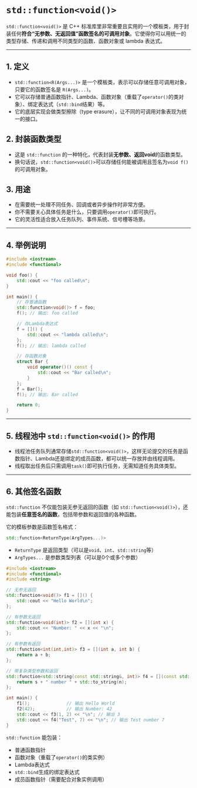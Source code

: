 
# `std::function<void()>`
`std::function<void()>` 是 C++ 标准库里非常重要且实用的一个模板类，用于封装任何**符合“无参数、无返回值”函数签名的可调用对象**。它使得你可以用统一的类型存储、传递和调用不同类型的函数、函数对象或 lambda 表达式。

---

## 1. 定义

* `std::function<R(Args...)>` 是一个模板类，表示可以存储任意可调用对象，只要它的函数签名是 `R(Args...)`。
* 它可以存储普通函数指针、Lambda、函数对象（重载了`operator()`的类对象）、绑定表达式（`std::bind`结果）等。
* 它的底层实现会做类型擦除（type erasure），让不同的可调用对象表现为统一的接口。

## 2. 封装函数类型

* 这是 `std::function` 的一种特化，代表封装**无参数、返回void**的函数类型。
* 换句话说，`std::function<void()>`可以存储任何能被调用且签名为`void f()`的可调用对象。

## 3. 用途

* 在需要统一处理不同任务、回调或者异步操作时非常方便。
* 你不需要关心具体任务是什么，只要调用`operator()`即可执行。
* 它的灵活性适合放入任务队列、事件系统、信号槽等场景。

---

## 4. 举例说明

```cpp
#include <iostream>
#include <functional>

void foo() {
    std::cout << "foo called\n";
}

int main() {
    // 存普通函数
    std::function<void()> f = foo;
    f(); // 输出: foo called

    // 存Lambda表达式
    f = []() {
        std::cout << "lambda called\n";
    };
    f(); // 输出: lambda called

    // 存函数对象
    struct Bar {
        void operator()() const {
            std::cout << "Bar called\n";
        }
    };
    f = Bar();
    f(); // 输出: Bar called

    return 0;
}
```

---

## 5. 线程池中 `std::function<void()>` 的作用

* 线程池任务队列通常存储`std::function<void()>`，这样无论提交的任务是函数指针、Lambda还是绑定的成员函数，都可以统一存放并由线程调用。
* 线程取出任务后只需调用`task()`即可执行任务，无需知道任务具体类型。

---

## 6. 其他签名函数

`std::function` 不仅能包装无参无返回的函数（如 `std::function<void()>`），还能包装**任意签名的函数**，包括带参数和返回值的各种函数。


它的模板参数是函数签名格式：

```cpp
std::function<ReturnType(ArgTypes...)>
```

* `ReturnType` 是返回类型（可以是`void`、`int`、`std::string`等）
* `ArgTypes...` 是参数类型列表（可以是0个或多个参数）


```cpp
#include <iostream>
#include <functional>
#include <string>

// 无参无返回
std::function<void()> f1 = []() {
    std::cout << "Hello World\n";
};

// 有参数无返回
std::function<void(int)> f2 = [](int x) {
    std::cout << "Number: " << x << "\n";
};

// 有参数有返回
std::function<int(int,int)> f3 = [](int a, int b) {
    return a + b;
};

// 带复杂类型参数和返回
std::function<std::string(const std::string&, int)> f4 = [](const std::string& s, int n) {
    return s + " number " + std::to_string(n);
};

int main() {
    f1();              // 输出 Hello World
    f2(42);            // 输出 Number: 42
    std::cout << f3(1, 2) << "\n"; // 输出 3
    std::cout << f4("Test", 7) << "\n"; // 输出 Test number 7
}
```

`std::function` 能包装：

* 普通函数指针
* 函数对象（重载了`operator()`的类实例）
* Lambda表达式
* `std::bind`生成的绑定表达式
* 成员函数指针（需要配合对象实例调用）



